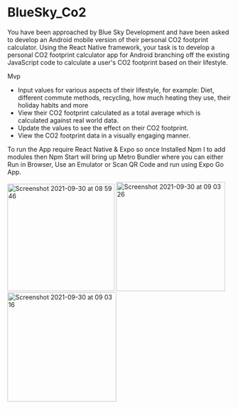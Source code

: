 # BlueSky_Co2

You have been approached by Blue Sky Development and have been asked to develop an Android mobile version of their personal CO2 footprint calculator.
Using the React Native framework, your task is to develop a personal CO2 footprint calculator app for Android branching off the existing JavaScript
code to calculate a user's CO2 footprint based on their lifestyle.

Mvp

- Input values for various aspects of their lifestyle, for example: Diet, different commute methods, recycling, how much heating they use, their holiday habits and more
- View their CO2 footprint calculated as a total average which is calculated against real world data.
- Update the values to see the effect on their CO2 footprint.
- View the CO2 footprint data in a visually engaging manner.

To run the App require React Native & Expo so once Installed Npm I to add modules then Npm Start will bring up Metro Bundler where you can either Run in Browser, 
Use an Emulator or Scan QR Code and run using Expo Go App.



<img width="241" alt="Screenshot 2021-09-30 at 08 59 46" src="https://user-images.githubusercontent.com/83863108/135412015-eafc6008-377b-449c-ae05-88b937fee0ba.png"> <img width="245" alt="Screenshot 2021-09-30 at 09 03 26" src="https://user-images.githubusercontent.com/83863108/135412917-0bcef3bd-c058-4f45-9048-1ee6b8c11a74.png"> <img width="245" alt="Screenshot 2021-09-30 at 09 03 16" src="https://user-images.githubusercontent.com/83863108/135412509-df0df7ed-ffc0-488d-9fef-ddc3acfac890.png"> 

